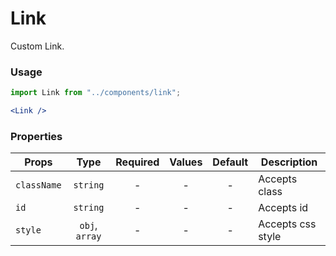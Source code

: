 # Link

Custom Link.

### Usage

```js
import Link from "../components/link";
```

```jsx
<Link />
```

### Properties

| Props       |      Type      | Required | Values | Default | Description       |
| ----------- | :------------: | :------: | :----: | :-----: | ----------------- |
| `className` |    `string`    |    -     |   -    |    -    | Accepts class     |
| `id`        |    `string`    |    -     |   -    |    -    | Accepts id        |
| `style`     | `obj`, `array` |    -     |   -    |    -    | Accepts css style |
